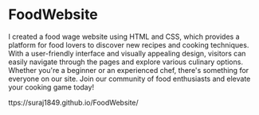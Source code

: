 # FoodWebsite

I created a food wage website using HTML and CSS, which provides a platform for food lovers to discover new recipes and cooking techniques. With a user-friendly interface and visually appealing design, visitors can easily navigate through the pages and explore various culinary options. Whether you're a beginner or an experienced chef, there's something for everyone on our site. Join our community of food enthusiasts and elevate your cooking game today!




ttps://suraj1849.github.io/FoodWebsite/
